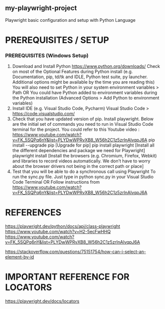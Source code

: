 ## my-playwright-project
Playwright basic configuration and setup with Python Language

# PREREQUISITES / SETUP
### PREREQUISITES (Windows Setup)
1) Download and Install Python
    https://www.python.org/downloads/
        Check on most of the Optional Features during Python install (e.g. Documentation, pip, td/tk and IDLE, Python test suite, py launcher.  Additional options might be available by the time you are reading this)
        You will also need to set Python in your system environment variables > Path
        OR 
        You could have Python added to environment variables during the Python installation (Advanced Options > Add Python to environment variables)
2) Install IDE (e.g. Visual Studio Code, Pycharm)
    Visual Studio Code > https://code.visualstudio.com/
3) Check that you have updated version of pip.  Install playwright.
    Below are the initial set of commands you need to run in Visual Studio Code terminal for the project.  You could refer to this Youtube video : https://www.youtube.com/watch?v=FK_5SQPq6nY&list=PLYDwWPRvXB8_W56h2C1z5zrlnAlvqpJ6A
    pip install --upgrade pip
        [Upgrade for pip]
    pip install playwright
        [Install all the different dependencies and package we need for Playwright]
    playwright install
        [Install the browsers (e.g. Chromium, Firefox, Webkit) and libraries to record videos automatically.  We don't have to worry about the browser drivers not being in the correct path or place]
4) Test that you will be able to do a synchronous call using Playwright
    To run the sync.py file.  Just type in 
        python sync.py
    in your Visual Studio Code Terminal
    OR
    Follow instructions from https://www.youtube.com/watch?v=FK_5SQPq6nY&list=PLYDwWPRvXB8_W56h2C1z5zrlnAlvqpJ6A

# REFERENCES
https://playwright.dev/python/docs/api/class-playwright
https://www.youtube.com/watch?v=H2-5ecFwHHQ
https://www.youtube.com/watch?v=FK_5SQPq6nY&list=PLYDwWPRvXB8_W56h2C1z5zrlnAlvqpJ6A
<!-- How to select an element by id in Playwright -->
https://stackoverflow.com/questions/75151754/how-can-i-select-an-element-by-id
# IMPORTANT REFERENCE FOR LOCATORS
https://playwright.dev/docs/locators
